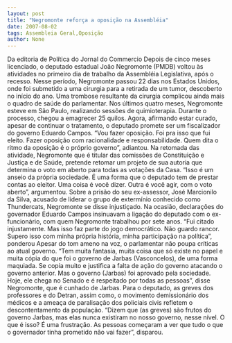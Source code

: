 ```yaml
---
layout: post
title: "Negromonte reforça a oposição na Assembléia"
date: 2007-08-02
tags: Assembleia Geral,Oposição
author: None
---
```

Da editoria de Pol&iacute;tica do Jornal do Commercio
Depois de cinco meses licenciado, o deputado estadual Jo&atilde;o Negromonte (PMDB) voltou &agrave;s atividades no primeiro dia de trabalho da Assembl&eacute;ia Legislativa, ap&oacute;s o recesso. 
Nesse per&iacute;odo, Negromonte passou 22 dias nos Estados Unidos, onde foi submetido a uma cirurgia para a retirada de um tumor, descoberto no in&iacute;cio do ano.&nbsp;Uma trombose resultante da cirurgia complicou ainda mais o quadro de sa&uacute;de do parlamentar.
Nos &uacute;ltimos quatro meses, Negromonte esteve em S&atilde;o Paulo, realizando sess&otilde;es de quimioterapia. Durante o processo, chegou a emagrecer 25 quilos. 
Agora, afirmando estar curado, apesar de continuar o tratamento, o deputado promete ser um fiscalizador do governo Eduardo Campos. &ldquo;Vou fazer oposi&ccedil;&atilde;o. Foi pra isso que fui eleito. Fazer oposi&ccedil;&atilde;o com racionalidade e responsabilidade. Quem dita o ritmo da oposi&ccedil;&atilde;o &eacute; o pr&oacute;prio governo&rdquo;, adiantou.
Na retomada das atividade, Negromonte que &eacute; titular das comiss&otilde;es de Constitui&ccedil;&atilde;o e Justi&ccedil;a e de Sa&uacute;de, pretende retomar um projeto de sua autoria que determina o voto em aberto para todas as vota&ccedil;&otilde;es da Casa. 
&ldquo;Isso &eacute; um anseio da pr&oacute;pria sociedade. &Eacute; uma forma que o deputado tem de prestar contas ao eleitor. Uma coisa &eacute; voc&ecirc; dizer. Outra &eacute; voc&ecirc; agir, com o voto aberto&rdquo;, argumentou.
Sobre a pris&atilde;o do seu ex-assessor, Jos&eacute; Marcionilo da Silva, acusado de liderar o grupo de exterm&iacute;nio conhecido como Thundercats, Negromonte se disse injusti&ccedil;ado. 
Na ocasi&atilde;o, declara&ccedil;&otilde;es do governador Eduardo Campos insinuavam a liga&ccedil;&atilde;o do deputado com o ex-funcion&aacute;rio, com quem Negromonte trabalhou por sete anos. 
&ldquo;Fui citado injustamente. Mas isso faz parte do jogo democr&aacute;tico. N&atilde;o guardo rancor. Supero isso com minha pr&oacute;pria hist&oacute;ria, minha participa&ccedil;&atilde;o na pol&iacute;tica&rdquo;, ponderou
Apesar do tom ameno na voz, o parlamentar n&atilde;o poupa cr&iacute;ticas ao atual governo. &ldquo;Tem muita fantasia, muita coisa que s&oacute; existe no papel e muita c&oacute;pia do que foi o governo de Jarbas (Vasconcelos), de uma forma maquiada. Se copia muito e justifica a falta de a&ccedil;&atilde;o do governo atacando o governo anterior. Mas o governo (Jarbas) foi aprovado pela sociedade. Hoje, ele chega no Senado e &eacute; respeitado por todas as pessoas&rdquo;, disse Negromonte, que &eacute; cunhado de Jarbas.
Para o deputado, as greves dos professores e do Detran, assim como, o movimento demission&aacute;rio dos m&eacute;dicos e a amea&ccedil;a de paralisa&ccedil;&atilde;o dos policiais civis refletem o descontentamento da popula&ccedil;&atilde;o. 
&ldquo;Dizem que (as greves) s&atilde;o frutos do governo Jarbas, mas elas nunca existiram no nosso governo, nesse n&iacute;vel. O que &eacute; isso? &Eacute; uma frustra&ccedil;&atilde;o. As pessoas come&ccedil;aram a ver que tudo o que o governador tinha prometido n&atilde;o vai fazer&rdquo;, disparou. 